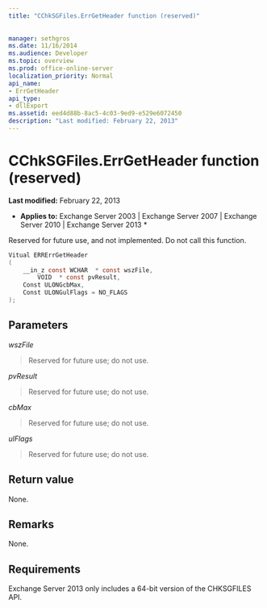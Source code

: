 ```yaml
---
title: "CChkSGFiles.ErrGetHeader function (reserved)"
 
 
manager: sethgros
ms.date: 11/16/2014
ms.audience: Developer
ms.topic: overview
ms.prod: office-online-server
localization_priority: Normal
api_name:
- ErrGetHeader
api_type:
- dllExport
ms.assetid: eed4d88b-8ac5-4c03-9ed9-e529e6072450
description: "Last modified: February 22, 2013"
---
```


# CChkSGFiles.ErrGetHeader function (reserved)

 **Last modified:** February 22, 2013 
  
 * **Applies to:** Exchange Server 2003 | Exchange Server 2007 | Exchange Server 2010 | Exchange Server 2013 * 
  
Reserved for future use, and not implemented. Do not call this function. 
  
```cs
Vitual ERRErrGetHeader  
(
    __in_z const WCHAR  * const wszFile,
        VOID  * const pvResult,
    Const ULONGcbMax,
    Const ULONGulFlags = NO_FLAGS
);

```

## Parameters

 *wszFile* 
  
> Reserved for future use; do not use.
    
 *pvResult* 
  
> Reserved for future use; do not use.
    
 *cbMax* 
  
> Reserved for future use; do not use.
    
 *ulFlags* 
  
> Reserved for future use; do not use.
    
## Return value

None.
  
## Remarks

None.
  
## Requirements

Exchange Server 2013 only includes a 64-bit version of the CHKSGFILES API.
  

